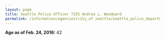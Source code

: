 ```yaml
---
layout: page
title: Seattle Police Officer 7255 Andrea L. Woodward
permalink: /information/agencies/city_of_seattle/seattle_police_department/copbook/7255/
---
```


**Age as of Feb. 24, 2016:** 42
